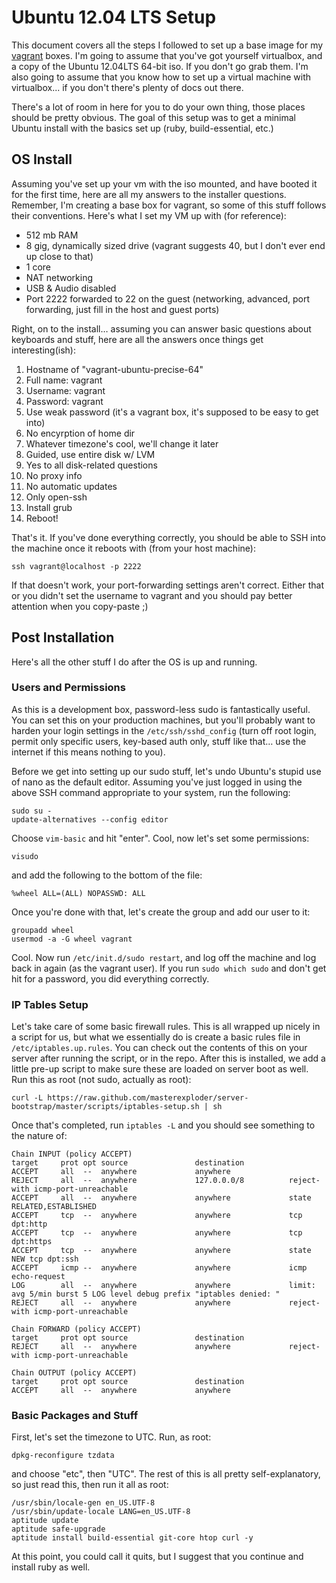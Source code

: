 # Ubuntu 12.04 LTS Setup

This document covers all the steps I followed to set up a base image for my [vagrant](http://vagrantup.com) boxes. I'm going to assume that you've got yourself virtualbox, and a copy of the Ubuntu 12.04LTS 64-bit iso. If you don't go grab them. I'm also going to assume that you know how to set up a virtual machine with virtualbox... if you don't there's plenty of docs out there.

There's a lot of room in here for you to do your own thing, those places should be pretty obvious. The goal of this setup was to get a minimal Ubuntu install with the basics set up (ruby, build-essential, etc.)

## OS Install

Assuming you've set up your vm with the iso mounted, and have booted it for the first time, here are all my answers to the installer questions. Remember, I'm creating a base box for vagrant, so some of this stuff follows their conventions.  Here's what I set my VM up with (for reference):

* 512 mb RAM
* 8 gig, dynamically sized drive (vagrant suggests 40, but I don't ever end up close to that)
* 1 core
* NAT networking
* USB & Audio disabled
* Port 2222 forwarded to 22 on the guest (networking, advanced, port forwarding, just fill in the host and guest ports)

Right, on to the install… assuming you can answer basic questions about keyboards and stuff, here are all the answers once things get interesting(ish):

1. Hostname of "vagrant-ubuntu-precise-64"
2. Full name: vagrant
3. Username: vagrant
4. Password: vagrant
5. Use weak password (it's a vagrant box, it's supposed to be easy to get into)
6. No encyrption of home dir
7. Whatever timezone's cool, we'll change it later
8. Guided, use entire disk w/ LVM
9. Yes to all disk-related questions
10. No proxy info
11. No automatic updates
12. Only open-ssh
13. Install grub
14. Reboot!

That's it. If you've done everything correctly, you should be able to SSH into the machine once it reboots with (from your host machine):

    ssh vagrant@localhost -p 2222

If that doesn't work, your port-forwarding settings aren't correct. Either that or you didn't set the username to vagrant and you should pay better attention when you copy-paste ;)

## Post Installation

Here's all the other stuff I do after the OS is up and running.

### Users and Permissions

As this is a development box, password-less sudo is fantastically useful. You can set this on your production machines, but you'll probably want to harden your login settings in the `/etc/ssh/sshd_config` (turn off root login, permit only specific users, key-based auth only, stuff like that… use the internet if this means nothing to you).

Before we get into setting up our sudo stuff, let's undo Ubuntu's stupid use of nano as the default editor. Assuming you've just logged in using the above SSH command appropriate to your system, run the following:

    sudo su -
    update-alternatives --config editor

Choose `vim-basic` and hit "enter". Cool, now let's set some permissions:

    visudo

and add the following to the bottom of the file:

    %wheel ALL=(ALL) NOPASSWD: ALL

Once you're done with that, let's create the group and add our user to it:

    groupadd wheel
    usermod -a -G wheel vagrant

Cool. Now run `/etc/init.d/sudo restart`, and log off the machine and log back in again (as the vagrant user). If you run `sudo which sudo` and don't get hit for a password, you did everything correctly.

### IP Tables Setup

Let's take care of some basic firewall rules. This is all wrapped up nicely in a script for us, but what we essentially do is create a basic rules file in `/etc/iptables.up.rules`. You can check out the contents of this on your server after running the script, or in the repo. After this is installed, we add a little pre-up script to make sure these are loaded on server boot as well. Run this as root (not sudo, actually as root):

    curl -L https://raw.github.com/masterexploder/server-bootstrap/master/scripts/iptables-setup.sh | sh
    
Once that's completed, run `iptables -L` and you should see something to the nature of:

    Chain INPUT (policy ACCEPT)
    target     prot opt source               destination         
    ACCEPT     all  --  anywhere             anywhere            
    REJECT     all  --  anywhere             127.0.0.0/8          reject-with icmp-port-unreachable
    ACCEPT     all  --  anywhere             anywhere             state RELATED,ESTABLISHED
    ACCEPT     tcp  --  anywhere             anywhere             tcp dpt:http
    ACCEPT     tcp  --  anywhere             anywhere             tcp dpt:https
    ACCEPT     tcp  --  anywhere             anywhere             state NEW tcp dpt:ssh
    ACCEPT     icmp --  anywhere             anywhere             icmp echo-request
    LOG        all  --  anywhere             anywhere             limit: avg 5/min burst 5 LOG level debug prefix "iptables denied: "
    REJECT     all  --  anywhere             anywhere             reject-with icmp-port-unreachable
    
    Chain FORWARD (policy ACCEPT)
    target     prot opt source               destination         
    REJECT     all  --  anywhere             anywhere             reject-with icmp-port-unreachable
    
    Chain OUTPUT (policy ACCEPT)
    target     prot opt source               destination         
    ACCEPT     all  --  anywhere             anywhere

### Basic Packages and Stuff

First, let's set the timezone to UTC. Run, as root:

    dpkg-reconfigure tzdata 
    
and choose "etc", then "UTC". The rest of this is all pretty self-explanatory, so just read this, then run it all as root:

    /usr/sbin/locale-gen en_US.UTF-8
    /usr/sbin/update-locale LANG=en_US.UTF-8
    aptitude update
    aptitude safe-upgrade
    aptitude install build-essential git-core htop curl -y
    
At this point, you could call it quits, but I suggest that you continue and install ruby as well.